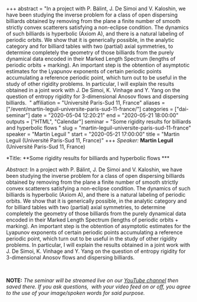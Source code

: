 +++
abstract = "In a project with P. Bálint, J. De Simoi and V. Kaloshin, we have been studying the inverse problem for a class of open dispersing billiards obtained by removing from the plane a finite number of smooth strictly convex scatterers satisfying a non-eclipse condition. The dynamics of such billiards is hyperbolic (Axiom A), and there is a natural labeling of periodic orbits. We show that it is generically possible, in the analytic category and for billiard tables with two (partial) axial symmetries, to determine completely the geometry of those billiards from the purely dynamical data encoded in their Marked Length Spectrum (lengths of periodic orbits + marking). An important step is the obtention of asymptotic estimates for the Lyapunov exponents of certain periodic points accumulating a reference periodic point, which turn out to be useful in the study of other rigidity problems. In particular, I will explain the results obtained in a joint work with J. De Simoi, K. Vinhage and Y. Yang on the question of entropy rigidity for 3-dimensional Anosov flows and dispersing billiards.  "
affiliation = "Université Paris-Sud 11, France"
aliases = ["/event/martin-leguil-universite-paris-sud-11-france/"]
categories = ["dai-seminar"]
date = "2020-05-04 12:20:21"
end = "2020-05-21 18:00:00"
outputs = ["HTML", "Calendar"]
seminar = "Some rigidity results for billiards and hyperbolic flows "
slug = "martin-leguil-universite-paris-sud-11-france"
speaker = "Martin Leguil "
start = "2020-05-21 17:00:00"
title = "Martin Leguil  (Université Paris-Sud 11, France)"
+++
*Speaker:* **Martin Leguil**  (Université Paris-Sud 11, France)

*Title: **Some rigidity results for billiards and hyperbolic flows ***

*Abstract:* In a project with P. Bálint, J. De Simoi and V. Kaloshin, we
have been studying the inverse problem for a class of open dispersing
billiards obtained by removing from the plane a finite number of smooth
strictly convex scatterers satisfying a non-eclipse condition. The
dynamics of such billiards is hyperbolic (Axiom A), and there is a
natural labeling of periodic orbits. We show that it is generically
possible, in the analytic category and for billiard tables with two
(partial) axial symmetries, to determine completely the geometry of
those billiards from the purely dynamical data encoded in their Marked
Length Spectrum (lengths of periodic orbits + marking). An important
step is the obtention of asymptotic estimates for the Lyapunov exponents
of certain periodic points accumulating a reference periodic point,
which turn out to be useful in the study of other rigidity problems. In
particular, I will explain the results obtained in a joint work with J.
De Simoi, K. Vinhage and Y. Yang on the question of entropy rigidity for
3-dimensional Anosov flows and dispersing billiards.

 

**NOTE:** *The seminar will be streamed live on our [YouTube
channel](https://www.youtube.com/channel/UCyNNg155G3iLS7l-qZjboyg) then
saved there. If you ask questions,  with your video feed on or off, you
agree to the use of your image/spoken words for said purpose.*
